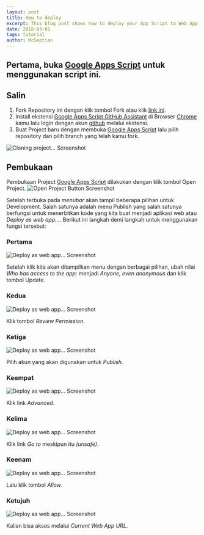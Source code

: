 ```yaml
---
layout: post
title: How to deploy
excerpt: This blog post shows how to deploy your App Script to Web App.
date: 2018-03-01
tags: tutorial
author: McSeptian
---
```


Pertama, buka [Google Apps Script](https://script.google.com/home/all) untuk menggunakan script ini.
-----

## Salin

1. Fork Repository ini dengan klik tombol Fork atau klik [link ini](https://github.com/login?return_to=%2Fmcseptian%2Fhello%2Ftree%2Fpob).
2. Install ekstensi [Google Apps Script GitHub Assistant](https://chrome.google.com/webstore/detail/google-apps-script-github/lfjcgcmkmjjlieihflfhjopckgpelofo) di Browser [Chrome](https://www.google.com/intl/en/chrome/browser/desktop/index.html?standalone=1) kamu lalu login dengan akun [github](https://github.com/login) melalui ekstensi.
3. Buat Project baru dengan membuka [Google Apps Script](https://script.google.com/home/all) lalu pilih repository dan pilih branch yang telah kamu fork.

![Cloning project… Screenshot](src/img/deploy0.png)

## Pembukaan

Pembukaan Project [Google Apps Script](https://script.google.com/home/all) dilakukan dengan klik tombol Open Project. ![Open Project Button Screenshot](src/img/deploy.png)

Setelah terbuka pada *menubar* akan tampil beberapa pilihan untuk Development. Salah satunya adalah menu Publish yang salah satunya berfungsi untuk menerbitkan kode yang kita buat menjadi aplikasi web atau *Deploy as web app…*. Berikut ini langkah demi langkah untuk menggunakan fungsi tersebut:

### Pertama

![Deploy as web app… Screenshot](src/img/deploy1.png)

Setelah klik kita akan ditampilkan menu dengan berbagai pilihan, ubah nilai *Who has access to the app:* menjadi *Anyone, even anonymous* dan klik tombol Update.

### Kedua

![Deploy as web app… Screenshot](src/img/deploy2.png)

Klik tombol *Review Permission*.

### Ketiga

![Deploy as web app… Screenshot](src/img/deploy3.png)

Pilih akun yang akan digunakan untuk *Publish*.

### Keempat

![Deploy as web app… Screenshot](src/img/deploy4.png)

Klik link *Advanced*.

### Kelima

![Deploy as web app… Screenshot](src/img/deploy5.png)

Klik link *Go to* meskipun itu *(unsafe)*.

### Keenam

![Deploy as web app… Screenshot](src/img/deploy6.png)

Lalu klik tombol *Allow*.

### Ketujuh

![Deploy as web app… Screenshot](src/img/deploy7.png)

Kalian bisa akses melalui *Current Web App URL*.
